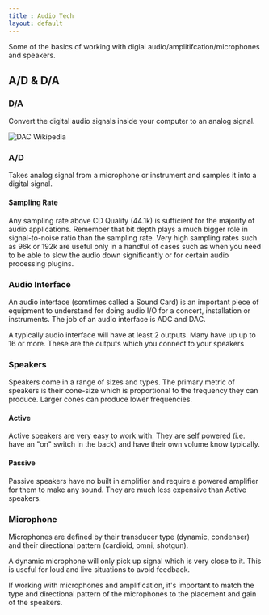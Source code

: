 ```yaml
---
title : Audio Tech
layout: default
---
```


Some of the basics of working with digial audio/amplitifcation/microphones and speakers. 

## A/D & D/A

### D/A

Convert the digital audio signals inside your computer to an analog signal. 

![DAC Wikipedia](http://upload.wikimedia.org/wikipedia/commons/1/15/Zeroorderhold.signal.svg)

### A/D

Takes analog signal from a microphone or instrument and samples it into a digital signal. 

#### Sampling Rate

Any sampling rate above CD Quality (44.1k) is sufficient for the majority of audio applications. Remember that bit depth plays a much bigger role in signal-to-noise ratio than the sampling rate. Very high sampling rates such as 96k or 192k are useful only in a handful of cases such as when you need to be able to slow the audio down significantly or for certain audio processing plugins. 

### Audio Interface

An audio interface (somtimes called a Sound Card) is an important piece of equipment to understand for doing audio I/O for a concert, installation or instruments. The job of an audio interface is ADC and DAC. 

A typically audio interface will have at least 2 outputs. Many have up up to 16 or more. These are the outputs which you connect to your speakers

### Speakers

Speakers come in a range of sizes and types. The primary metric of speakers is their cone-size which is proportional to the frequency they can produce. Larger cones can produce lower frequencies. 

#### Active

Active speakers are very easy to work with. They are self powered (i.e. have an "on" switch in the back) and have their own volume know typically. 

#### Passive

Passive speakers have no built in amplifier and require a powered amplifier for them to make any sound. They are much less expensive than Active speakers. 

### Microphone

Microphones are defined by their transducer type (dynamic, condenser) and their directional pattern (cardioid, omni, shotgun). 

A dynamic microphone will only pick up signal which is very close to it. This is useful for loud and live situations to avoid feedback. 

If working with microphones and amplification, it's important to match the type and directional pattern of the microphones to the placement and gain of the speakers. 
